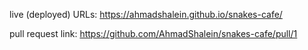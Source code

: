 live (deployed) URLs: https://ahmadshalein.github.io/snakes-cafe/

pull request link: https://github.com/AhmadShalein/snakes-cafe/pull/1
